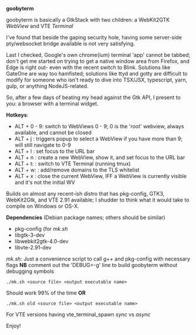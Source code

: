 **goobyterm**
  
goobyterm is basically a GtkStack with two children: a WebKit2GTK _WebView_ and VTE _Terminal_

I've found that beside the gaping security hole, having some server-side pty/websocket bridge available
is not very satisfying.

Last I checked, Google's own chrome(ium) terminal 'app' cannot be tabbed; don't get me started on trying
to get a native window area from Firefox, and Edge is right out- even with the recent switch to Blink.
Solutions like GateOne are way too hamfisted; solutions like ttyd and gotty are difficult to modify for someone
who isn't ready to dive into TSX/JSX, typescript, yarn, gulp, or anything NodeJS-related.

So, after a few days of beating my head against the Gtk API, I present to you: a browser with a terminal widget.

**Hotkeys**:
- ALT + 0 - 9: switch to WebViews 0 - 9; 0 is the 'root' webview, always available, and cannot be closed
- ALT + j    : triggers popup to select a WebView if you have more than 9; will still navigate to 0-9
- ALT + l    : set focus to the URL bar
- ALT + n    : create a new WebView, show it, and set focus to the URL bar
- ALT + t:   : switch to VTE Terminal (running tmux)
- ALT + w:   : add/remove domains to the TLS whitelist
- ALT + x    : close the current WebView, IFF a WebView is currently visible and it's not the initial WV

Builds on almost any recent-ish distro that has pkg-config, GTK3, WebKit2Gtk, and VTE 2.91  available; I shudder to think what it
would take to compile on Windows or OS-X.

**Dependencies** (Debian package names; others should be similar)
- pkg-config (for _mk.sh_
- libgtk-3-dev
- libwebkit2gtk-4.0-dev
- libvte-2.91-dev

_mk.sh_:
Just a convenience script to call g++ and pkg-config with necessary flags
**NB** comment out the 'DEBUG=-g' line to build goobyterm without debugging symbols
```shell
./mk.sh <source file> <output executable name>
```
Should work 99% of the time
**OR**
```shell
./mk.sh old <source file> <output executable name>
```
For VTE versions having vte_terminal_spawn _sync_ vs _async_

Enjoy!
